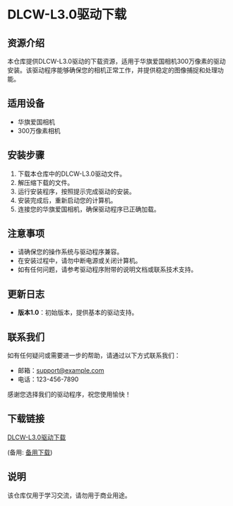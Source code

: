 # DLCW-L3.0驱动下载

## 资源介绍

本仓库提供DLCW-L3.0驱动的下载资源，适用于华旗爱国相机300万像素的驱动安装。该驱动程序能够确保您的相机正常工作，并提供稳定的图像捕捉和处理功能。

## 适用设备

- 华旗爱国相机
- 300万像素相机

## 安装步骤

1. 下载本仓库中的DLCW-L3.0驱动文件。
2. 解压缩下载的文件。
3. 运行安装程序，按照提示完成驱动的安装。
4. 安装完成后，重新启动您的计算机。
5. 连接您的华旗爱国相机，确保驱动程序已正确加载。

## 注意事项

- 请确保您的操作系统与驱动程序兼容。
- 在安装过程中，请勿中断电源或关闭计算机。
- 如有任何问题，请参考驱动程序附带的说明文档或联系技术支持。

## 更新日志

- **版本1.0**：初始版本，提供基本的驱动支持。

## 联系我们

如有任何疑问或需要进一步的帮助，请通过以下方式联系我们：

- 邮箱：support@example.com
- 电话：123-456-7890

感谢您选择我们的驱动程序，祝您使用愉快！

## 下载链接
[DLCW-L3.0驱动下载](https://pan.quark.cn/s/3c1c46ff26ea) 

(备用: [备用下载](https://pan.baidu.com/s/1pwneiyjB6v7QcQ7nrFy9jA?pwd=1234))

## 说明

该仓库仅用于学习交流，请勿用于商业用途。
